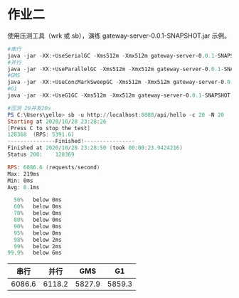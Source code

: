 # 作业二

使用压测工具（wrk 或 sb），演练 gateway-server-0.0.1-SNAPSHOT.jar 示例。

```powershell
#串行
java -jar -XX:+UseSerialGC -Xms512m -Xmx512m gateway-server-0.0.1-SNAPSHOT.jar 
#并行
java -jar -XX:+UseParallelGC -Xms512m -Xmx512m gateway-server-0.0.1-SNAPSHOT.jar 
#GMS
java -jar -XX:+UseConcMarkSweepGC -Xms512m -Xmx512m gateway-server-0.0.1-SNAPSHOT.jar 
#G1
java -jar -XX:+UseG1GC -Xms512m -Xmx512m gateway-server-0.0.1-SNAPSHOT.jar 
```

```powershell
#压测 20并发20s
PS C:\Users\yello> sb -u http://localhost:8088/api/hello -c 20 -N 20
Starting at 2020/10/28 23:28:26
[Press C to stop the test]
128368  (RPS: 5391.6)
---------------Finished!----------------
Finished at 2020/10/28 23:28:50 (took 00:00:23.9424216)
Status 200:    128369

RPS: 6086.6 (requests/second)
Max: 219ms
Min: 0ms
Avg: 0.1ms

  50%   below 0ms
  60%   below 0ms
  70%   below 0ms
  80%   below 0ms
  90%   below 0ms
  95%   below 0ms
  98%   below 2ms
  99%   below 2ms
99.9%   below 6ms
```

| 串行   | 并行   | GMS    | G1     |
| ------ | ------ | ------ | ------ |
| 6086.6 | 6118.2 | 5827.9 | 5859.3 |